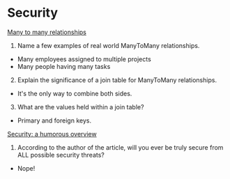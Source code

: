 # Security

[Many to many relationships](https://www.baeldung.com/hibernate-many-to-many)

1. Name a few examples of real world ManyToMany relationships.

- Many employees assigned to multiple projects
- Many people having many tasks

2. Explain the significance of a join table for ManyToMany relationships.

- It's the only way to combine both sides.

3. What are the values held within a join table?

- Primary and foreign keys.

[Security: a humorous overview](http://scholar.harvard.edu/files/mickens/files/thisworldofours.pdf)

1. According to the author of the article, will you ever be truly secure from ALL possible security threats?

- Nope!